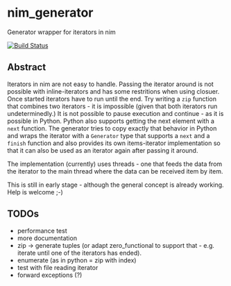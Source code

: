 # nim_generator
Generator wrapper for iterators in nim

[![Build Status](https://travis-ci.org/michael72/nim_generator.svg?branch=master)](https://travis-ci.org/michael72/nim_generator)

## Abstract 
Iterators in nim are not easy to handle. Passing the iterator around is not possible with inline-iterators and has some restritions when using closuer. Once started iterators have to run until the end. Try writing a `zip` function that combines two iterators - it is impossible (given that both iterators run undeterminedly.)
It is not possible to pause execution and continue - as it is possible in Python. Python also supports getting the next element with
a `next` function. 
The generator tries to copy exactly that behavior in Python and wraps the iterator with a `Generator` type that supports a `next` and a `finish` function and also provides its own items-iterator implementation so that it can also be used as an iterator again after passing it around.

The implementation (currently) uses threads - one that feeds the data from the iterator to the main thread where the data can be received item by item.

This is still in early stage - although the general concept is already working.
Help is welcome ;-)

## TODOs
* performance test
* more documentation
* zip -> generate tuples (or adapt zero_functional to support that - e.g. iterate until one of the iterators has ended).
* enumerate (as in python = zip with index)
* test with file reading iterator
* forward exceptions (?)
